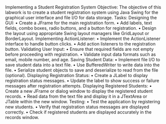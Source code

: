 Implementing a Student Registration System 
Objective: The objective of this labwork is to create a student 
registration system using Java Swing for the graphical user interface 
and file I/O for data storage. 
Tasks: 
Designing the GUI: 
• Create a JFrame for the main registration form. 
• Add labels, text fields, combo boxes, radio buttons, and a button 
for registration. 
• Design the layout using appropriate Swing layout managers like 
GridLayout or BorderLayout. 
Implementing ActionListener: 
• Implement the ActionListener interface to handle button clicks. 
• Add action listeners to the registration button. 
Validating User Input: 
• Ensure that required fields are not empty before proceeding with 
registration. 
• Validate input data formats such as email, mobile number, and 
age. 
Saving Student Data: 
• Implement file I/O to save student data into a text file. 
• Use BufferedWriter to write data into the file. 
• Serialize student objects to save and deserialize to read from 
the file (optional). 
Displaying Registration Status: 
• Create a JLabel to display registration status messages. 
• Update the label to show success or failure messages after 
registration attempts. 
Displaying Registered Students: 
• Create a new JFrame or dialog window to display the registered 
student records. 
• Read data from the text file and display it in a JTextArea or 
JTable within the new window. 
Testing: 
• Test the application by registering new students. 
• Verify that registration status messages are displayed correctly. 
• Check if registered students are displayed accurately in the 
records window. 
